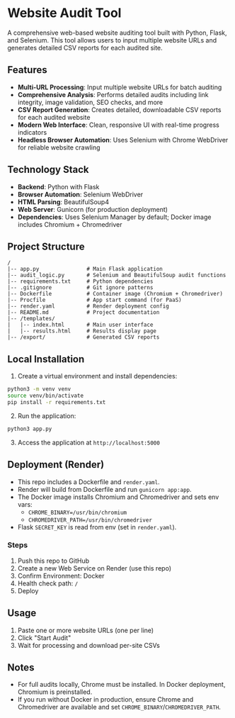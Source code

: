 # Website Audit Tool

A comprehensive web-based website auditing tool built with Python, Flask, and Selenium. This tool allows users to input multiple website URLs and generates detailed CSV reports for each audited site.

## Features

- **Multi-URL Processing**: Input multiple website URLs for batch auditing
- **Comprehensive Analysis**: Performs detailed audits including link integrity, image validation, SEO checks, and more
- **CSV Report Generation**: Creates detailed, downloadable CSV reports for each audited website
- **Modern Web Interface**: Clean, responsive UI with real-time progress indicators
- **Headless Browser Automation**: Uses Selenium with Chrome WebDriver for reliable website crawling

## Technology Stack

- **Backend**: Python with Flask
- **Browser Automation**: Selenium WebDriver
- **HTML Parsing**: BeautifulSoup4
- **Web Server**: Gunicorn (for production deployment)
- **Dependencies**: Uses Selenium Manager by default; Docker image includes Chromium + Chromedriver

## Project Structure

```
/
|-- app.py               # Main Flask application
|-- audit_logic.py       # Selenium and BeautifulSoup audit functions
|-- requirements.txt     # Python dependencies
|-- .gitignore           # Git ignore patterns
|-- Dockerfile           # Container image (Chromium + Chromedriver)
|-- Procfile             # App start command (for PaaS)
|-- render.yaml          # Render deployment config
|-- README.md            # Project documentation
|-- /templates/
|   |-- index.html       # Main user interface
|   |-- results.html     # Results display page
|-- /export/             # Generated CSV reports
```

## Local Installation

1. Create a virtual environment and install dependencies:
```bash
python3 -m venv venv
source venv/bin/activate
pip install -r requirements.txt
```

2. Run the application:
```bash
python3 app.py
```

3. Access the application at `http://localhost:5000`

## Deployment (Render)

- This repo includes a Dockerfile and `render.yaml`.
- Render will build from Dockerfile and run `gunicorn app:app`.
- The Docker image installs Chromium and Chromedriver and sets env vars:
  - `CHROME_BINARY=/usr/bin/chromium`
  - `CHROMEDRIVER_PATH=/usr/bin/chromedriver`
- Flask `SECRET_KEY` is read from env (set in `render.yaml`).

### Steps
1. Push this repo to GitHub
2. Create a new Web Service on Render (use this repo)
3. Confirm Environment: Docker
4. Health check path: `/`
5. Deploy

## Usage

1. Paste one or more website URLs (one per line)
2. Click "Start Audit"
3. Wait for processing and download per-site CSVs

## Notes
- For full audits locally, Chrome must be installed. In Docker deployment, Chromium is preinstalled.
- If you run without Docker in production, ensure Chrome and Chromedriver are available and set `CHROME_BINARY`/`CHROMEDRIVER_PATH`.
